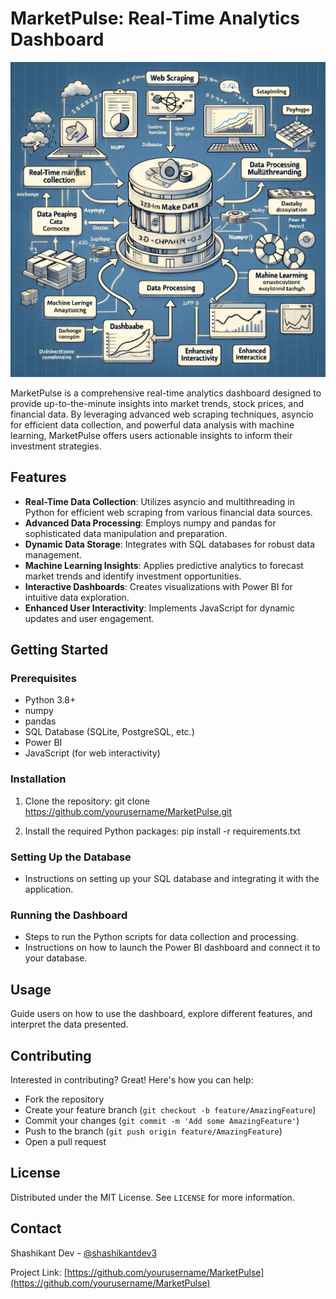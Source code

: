 # MarketPulse: Real-Time Analytics Dashboard
![MarketPulse Dashboard](./web/static/images/project_mindmap.webp)

MarketPulse is a comprehensive real-time analytics dashboard designed to provide up-to-the-minute insights into market trends, stock prices, and financial data. By leveraging advanced web scraping techniques, asyncio for efficient data collection, and powerful data analysis with machine learning, MarketPulse offers users actionable insights to inform their investment strategies.

## Features

- **Real-Time Data Collection**: Utilizes asyncio and multithreading in Python for efficient web scraping from various financial data sources.
- **Advanced Data Processing**: Employs numpy and pandas for sophisticated data manipulation and preparation.
- **Dynamic Data Storage**: Integrates with SQL databases for robust data management.
- **Machine Learning Insights**: Applies predictive analytics to forecast market trends and identify investment opportunities.
- **Interactive Dashboards**: Creates visualizations with Power BI for intuitive data exploration.
- **Enhanced User Interactivity**: Implements JavaScript for dynamic updates and user engagement.

## Getting Started

### Prerequisites

- Python 3.8+
- numpy
- pandas
- SQL Database (SQLite, PostgreSQL, etc.)
- Power BI
- JavaScript (for web interactivity)

### Installation

1. Clone the repository:
git clone https://github.com/yourusername/MarketPulse.git

2. Install the required Python packages:
pip install -r requirements.txt


### Setting Up the Database

- Instructions on setting up your SQL database and integrating it with the application.

### Running the Dashboard

- Steps to run the Python scripts for data collection and processing.
- Instructions on how to launch the Power BI dashboard and connect it to your database.

## Usage

Guide users on how to use the dashboard, explore different features, and interpret the data presented.

## Contributing

Interested in contributing? Great! Here's how you can help:
- Fork the repository
- Create your feature branch (`git checkout -b feature/AmazingFeature`)
- Commit your changes (`git commit -m 'Add some AmazingFeature'`)
- Push to the branch (`git push origin feature/AmazingFeature`)
- Open a pull request

## License

Distributed under the MIT License. See `LICENSE` for more information.

## Contact

Shashikant Dev - [@shashikantdev3](https://twitter.com/shashikantdev3)

Project Link: [https://github.com/yourusername/MarketPulse](https://github.com/yourusername/MarketPulse)


